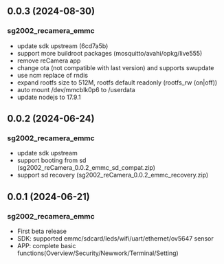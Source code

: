 ## 0.0.3 (2024-08-30)

### sg2002_recamera_emmc
- update sdk upstream (6cd7a5b)
- support more buildroot packages (mosquitto/avahi/opkg/live555)
- remove reCamera app
- change ota (not compatible with last version) and supports swupdate
- use ncm replace of rndis
- expand rootfs size to 512M, rootfs default readonly (rootfs_rw (on|off))
- auto mount /dev/mmcblk0p6 to /userdata
- update nodejs to 17.9.1

## 0.0.2 (2024-06-24)

### sg2002_recamera_emmc
- update sdk upstream
- support booting from sd (sg2002_reCamera_0.0.2_emmc_sd_compat.zip)
- support sd recovery (sg2002_reCamera_0.0.2_emmc_recovery.zip)

## 0.0.1 (2024-06-21)

### sg2002_recamera_emmc
- First beta release
- SDK: supported emmc/sdcard/leds/wifi/uart/ethernet/ov5647 sensor
- APP: complete basic functions(Overview/Security/Newwork/Terminal/Setting)